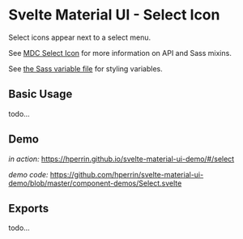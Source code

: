 # Svelte Material UI - Select Icon

Select icons appear next to a select menu.

See [MDC Select Icon](https://material.io/develop/web/components/input-controls/select-menus/icon/) for more information on API and Sass mixins.

See [the Sass variable file](https://github.com/material-components/material-components-web/blob/master/packages/mdc-select/icon/_variables.scss) for styling variables.

## Basic Usage

todo...

## Demo

*in action:* https://hperrin.github.io/svelte-material-ui-demo/#/select

*demo code:* https://github.com/hperrin/svelte-material-ui-demo/blob/master/component-demos/Select.svelte

## Exports

todo...